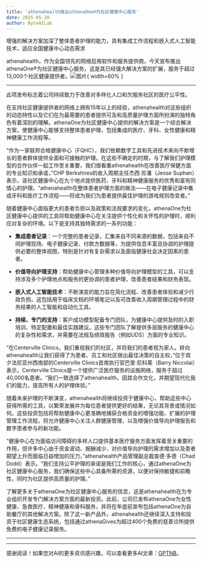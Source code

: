 ```yaml
---
title: 'athenahealth推出athenaOne®为社区健康中心服务'
date: 2025-05-28
author: ByteAILab
---
```


增强的解决方案加深了整体患者护理的能力，具有集成工作流程和嵌入式人工智能技术，适应全国健康中心动态需求

athenahealth，作为全国领先的网络启用软件和服务提供商，今天宣布推出athenaOne®为社区健康中心服务，这是其已经强大解决方案的扩展，服务于超过13,000个社区健康提供者。![图片](https://ai-techpark.com/wp-content/uploads/Leveraging-Expertise.jpg){ width=60% }

---
此项发布标志着公司持续致力于改善对多样化人口和欠服务社区的医疗公平性。

在支持社区健康提供者的网络上拥有15年以上的经验，athenahealth对这些组织的动态特性以及它们在为最需要的患者提供可及和高质量护理方面所扮演的独特角色有着深刻的理解。athenaOne为社区健康中心提供的解决方案是一个综合解决方案，使健康中心能够支持整体患者护理，包括集成的医疗、牙科、女性健康和精神健康工作流程等。

“作为一家联邦合格健康中心（FQHC），我们依赖数字工具和先进技术来向不断增长的患者群体提供全面和可接触的护理。在这些不确定的时期，与了解我们护理模型的合作伙伴一起工作至关重要，我们很看重athenahealth在改善医疗保健方面的专业知识和承诺，”CHP Berkshires的收入周期主任杰西·苏潘（Jesse Suphan）表示，该社区健康中心在九个地点提供医药、牙科和精神健康服务的优秀和富有同情心的护理。“athenahealth在整体患者护理方面的做法——在电子健康记录中集成牙科和医疗工作流程——将成为我们为患者提供最佳护理的游戏规则改变者。”

随着健康中心面临更大的患者负担以及政策和法规要求的变化，athenaOne为社区健康中心提供的工具将帮助健康中心在关注提供个性化和关怀性的护理时，顺利应对复杂的环境。以下是支持其独特需求的一系列功能：

- **集成患者记录**：一个完整的患者记录，汇集来自不同来源的数据，包括来自不同护理现场、电子健康记录、付款方数据等，为提供信息丰富且协调的护理提供必要的整体视图，特别是针对有复杂需求以及面临健康社会决定因素的患者。
  
- **价值导向护理支持**：帮助健康中心管理多种价值导向护理模型的工具，可以支持涉及多个护理地点和服务的更协调的患者护理，改善患者结果和财务表现。

- **嵌入式人工智能技术**：不断演变的能力旨在简化流程、改善患者体验和减少行政负担。这包括用于临床文档的环境笔记以及可改善收入周期管理过程中的财务结果的人工智能和自动化工具。

- **持续、专门的支持**：客户成功模型配备专门团队，为健康中心提供及时的入职培训、特定配置和最佳实践建议。这些专门团队了解提供多层服务的健康中心的复杂性和需求，并需要在法规及绩效报告（例如UDS）方面的专业知识。

“在Centerville Clinics，我们重视我们的社区，并将我们的患者视为家人。转向athenahealth让我们获得了为患者、员工和社区做出最佳决策的自主权，”位于宾夕法尼亚州西南部的Centerville Clinics首席执行官巴里·尼科莱（Barry Niccolai）表示，Centerville Clinics是一个提供广泛医疗服务的设施网络，服务于超过40,000名患者。“我们一致选择了athenahealth，因其合作文化，并期望现代化我们的能力，提高所有人的护理体验。”

随着未来护理的不断演变，athenahealth将继续投资于健康中心，帮助这些中心获得所需的工具，以繁荣发展并为每位患者提供更好的结果，无论其背景或情况如何。这些投资包括将帮助健康中心更准确地捕获合格资金的增强功能、扩展的护理管理工作流程，将允许健康中心关注人群健康管理，以及增强价值导向护理报告和数字患者参与的新功能。

“健康中心在为面临访问障碍的多样人口提供基本医疗服务方面发挥着至关重要的作用，但许多中心由于资金波动、报酬减少、对价值导向护理的需求增加以及患者期望上升而面临日益增加的压力，”athenahealth产品管理副总裁查德·多德（Chad Dodd）表示。“我们支持公平护理的承诺是我们工作的核心，通过athenaOne为社区健康中心服务，我们确保这些中心具备所需的资源，以便对保持敏捷和前瞻性，同时为社区提供高质量的护理。”

了解更多关于athenaOne为社区健康中心服务的信息，这是athenahealth在为专业组织开发专门解决方案方面的最新投资。此前，公司已发布athenaOne为女性健康、急救医疗、精神健康和骨科服务，并将在年底前宣布包括athenaOne为自助餐厅的其他解决方案。除了这一新产品外，athenahealth还继续深入支持和投资于社区健康生态系统，包括通过athenaGives为超过400个免费的慈善诊所提供免费的电子健康记录服务。

---
---
感谢阅读！如果您对AI的更多资讯感兴趣，可以查看更多AI文章：[GPTNB](https://gptnb.com)。